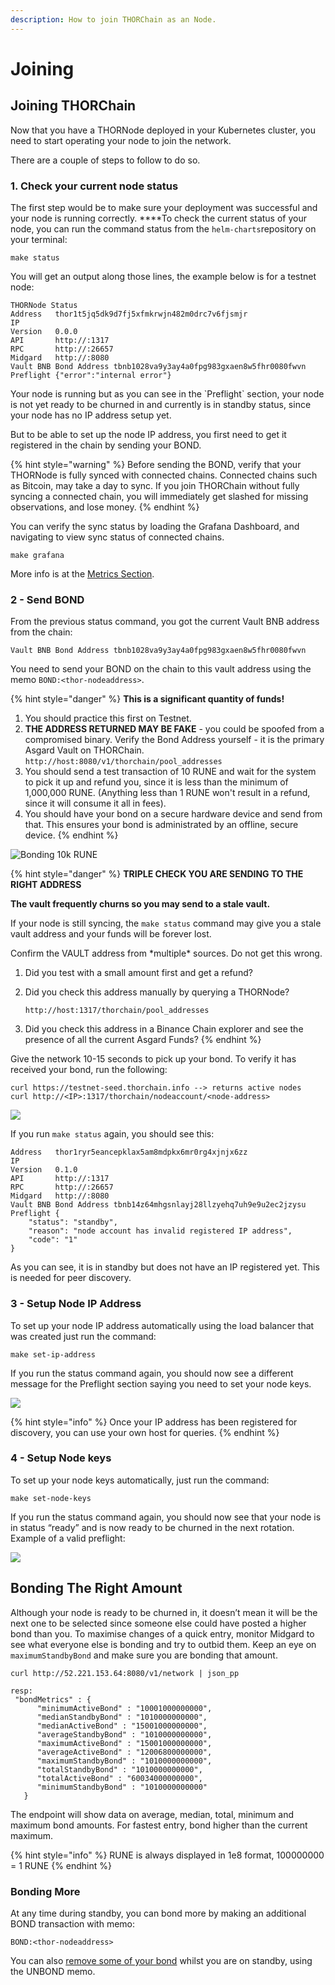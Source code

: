 ```yaml
---
description: How to join THORChain as an Node.
---
```


# Joining

## **Joining THORChain** 

Now that you have a THORNode deployed in your Kubernetes cluster, you need to start operating your node to join the network.

There are a couple of steps to follow to do so.

### 1. Check your current node status

The first step would be to make sure your deployment was successful and your node is running correctly. ****To check the current status of your node, you can run the command status from the `helm-charts`repository on your terminal:

```text
make status
```

  
You will get an output along those lines, the example below is for a testnet node:

```text
THORNode Status
Address   thor1t5jq5dk9d7fj5xfmkrwjn482m0drc7v6fjsmjr
IP
Version   0.0.0
API       http://:1317
RPC       http://:26657
Midgard   http://:8080
Vault BNB Bond Address tbnb1028va9y3ay4a0fpg983gxaen8w5fhr0080fwvn
Preflight {"error":"internal error"}
```

Your node is running but as you can see in the \`Preflight\` section, your node is not yet ready to be churned in and currently is in standby status, since your node has no IP address setup yet.

But to be able to set up the node IP address, you first need to get it registered in the chain by sending your BOND.

{% hint style="warning" %}
Before sending the BOND, verify that your THORNode is fully synced with connected chains. Connected chains such as Bitcoin, may take a day to sync. If you join THORChain without fully syncing a connected chain, you will immediately get slashed for missing observations, and lose money. 
{% endhint %}

You can verify the sync status by loading the Grafana Dashboard, and navigating to view sync status of connected chains. 

```text
make grafana
```

More info is at the [Metrics Section](https://docs.thorchain.org/thornodes/managing#access-metrics).

### 2 - Send BOND

From the previous status command, you got the current Vault BNB address from the chain:

```text
Vault BNB Bond Address tbnb1028va9y3ay4a0fpg983gxaen8w5fhr0080fwvn
```

You need to send your BOND on the chain to this vault address using the memo `BOND:<thor-nodeaddress>`.

{% hint style="danger" %}
**This is a significant quantity of funds!**

1. You should practice this first on Testnet.
2. **THE ADDRESS RETURNED MAY BE FAKE** - you could be spoofed from a compromised binary. Verify the Bond Address yourself - it is the primary Asgard Vault on THORChain. `http://host:8080/v1/thorchain/pool_addresses`
3. You should send a test transaction of 10 RUNE and wait for the system to pick it up and refund you, since it is less than the minimum of 1,000,000 RUNE. \(Anything less than 1 RUNE won't result in a refund, since it will consume it all in fees\). 
4. You should have your bond on a secure hardware device and send from that. This ensures your bond is administrated by an offline, secure device. 
{% endhint %}

![Bonding 10k RUNE](../.gitbook/assets/image%20%2824%29.png)

{% hint style="danger" %}
**TRIPLE CHECK YOU ARE SENDING TO THE RIGHT ADDRESS**

**The vault frequently churns so you may send to a stale vault.**

If your node is still syncing, the `make status` command may give you a stale vault address and your funds will be forever lost. 

Confirm the VAULT address from \*multiple\* sources. Do not get this wrong. 

1. Did you test with a small amount first and get a refund?
2. Did you check this address manually by querying a THORNode? 

   `http://host:1317/thorchain/pool_addresses`

3. Did you check this address in a Binance Chain explorer and see the presence of all the current Asgard Funds?
{% endhint %}

Give the network 10-15 seconds to pick up your bond. To verify it has received your bond, run the following:

```text
curl https://testnet-seed.thorchain.info --> returns active nodes
curl http://<IP>:1317/thorchain/nodeaccount/<node-address>
```

![](../.gitbook/assets/image%20%2818%29.png)

If you run `make status` again, you should see this:

```text
Address   thor1ryr5eancepklax5am8mdpkx6mr0rg4xjnjx6zz
IP
Version   0.1.0
API       http://:1317
RPC       http://:26657
Midgard   http://:8080
Vault BNB Bond Address tbnb14z64mhgsnlayj28llzyehq7uh9e9u2ec2jzysu
Preflight { 
    "status": "standby", 
    "reason": "node account has invalid registered IP address", 
    "code": "1" 
}
```

As you can see, it is in standby but does not have an IP registered yet. This is needed for peer discovery. 

### 3 - Setup Node IP Address

To set up your node IP address automatically using the load balancer that was created just run the command:

```text
make set-ip-address
```

If you run the status command again, you should now see a different message for the Preflight section saying you need to set your node keys.

![](../.gitbook/assets/image%20%2817%29.png)

{% hint style="info" %}
Once your IP address has been registered for discovery, you can use your own host for queries. 
{% endhint %}

### 4 - Setup Node keys

To set up your node keys automatically, just run the command:

```text
make set-node-keys
```

If you run the status command again, you should now see that your node is in status “ready” and is now ready to be churned in the next rotation. Example of a valid preflight:

![](../.gitbook/assets/image%20%2821%29.png)

## Bonding The Right Amount

Although your node is ready to be churned in, it doesn’t mean it will be the next one to be selected since someone else could have posted a higher bond than you. To maximise changes of a quick entry, monitor Midgard to see what everyone else is bonding and try to outbid them. Keep an eye on `maximumStandbyBond` and make sure you are bonding that amount.

```text
curl http://52.221.153.64:8080/v1/network | json_pp 

resp:
 "bondMetrics" : {
      "minimumActiveBond" : "10001000000000",
      "medianStandbyBond" : "1010000000000",
      "medianActiveBond" : "15001000000000",
      "averageStandbyBond" : "1010000000000",
      "maximumActiveBond" : "15001000000000",
      "averageActiveBond" : "12006800000000",
      "maximumStandbyBond" : "1010000000000",
      "totalStandbyBond" : "1010000000000",
      "totalActiveBond" : "60034000000000",
      "minimumStandbyBond" : "1010000000000"
   }
```

The endpoint will show data on average, median, total, minimum and maximum bond amounts. For fastest entry, bond higher than the current maximum. 

{% hint style="info" %}
RUNE is always displayed in 1e8 format, 100000000 = 1 RUNE
{% endhint %}

### Bonding More

At any time during standby, you can bond more by making an additional BOND transaction with memo:

`BOND:<thor-nodeaddress>`

You can also [remove some of your bond](https://docs.thorchain.org/thornodes/leaving) whilst you are on standby, using the UNBOND memo. 

